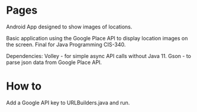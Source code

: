 # Pages
Android App designed to show images of locations.

Basic application using the Google Place API to display location images on the screen. Final for Java Programming CIS-340.

Dependencies:
Volley - for simple async API calls without Java 11.
Gson - to parse json data from Google Place API.

# How to
Add a Google API key to URLBuilders.java and run.

